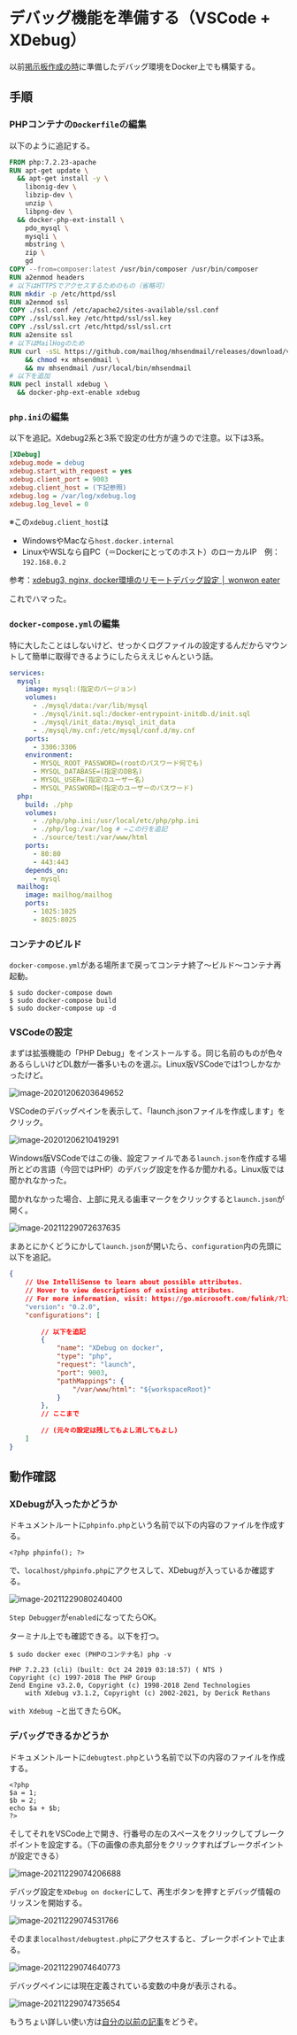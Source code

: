 # デバッグ機能を準備する（VSCode + XDebug）

以前[掲示板作成の時](../php/debug.html)に準備したデバッグ環境をDocker上でも構築する。

## 手順

### PHPコンテナの`Dockerfile`の編集

以下のように追記する。

~~~dockerfile
FROM php:7.2.23-apache
RUN apt-get update \
  && apt-get install -y \
    libonig-dev \
    libzip-dev \
    unzip \
    libpng-dev \
  && docker-php-ext-install \
    pdo_mysql \
    mysqli \
    mbstring \
    zip \
    gd
COPY --from=composer:latest /usr/bin/composer /usr/bin/composer
RUN a2enmod headers
# 以下はHTTPSでアクセスするためのもの（省略可）
RUN mkdir -p /etc/httpd/ssl
RUN a2enmod ssl
COPY ./ssl.conf /etc/apache2/sites-available/ssl.conf
COPY ./ssl/ssl.key /etc/httpd/ssl/ssl.key
COPY ./ssl/ssl.crt /etc/httpd/ssl/ssl.crt
RUN a2ensite ssl
# 以下はMailHogのため
RUN curl -sSL https://github.com/mailhog/mhsendmail/releases/download/v0.2.0/mhsendmail_linux_386 -o mhsendmail \
    && chmod +x mhsendmail \
    && mv mhsendmail /usr/local/bin/mhsendmail
# 以下を追加
RUN pecl install xdebug \
  && docker-php-ext-enable xdebug
~~~

### `php.ini`の編集

以下を追記。Xdebug2系と3系で設定の仕方が違うので注意。以下は3系。

~~~ini
[XDebug]
xdebug.mode = debug
xdebug.start_with_request = yes
xdebug.client_port = 9003
xdebug.client_host = (下記参照)
xdebug.log = /var/log/xdebug.log
xdebug.log_level = 0
~~~

※この`xdebug.client_host`は

* WindowsやMacなら`host.docker.internal`
* LinuxやWSLなら自PC（＝Dockerにとってのホスト）のローカルIP　例：`192.168.0.2`

参考：[xdebug3, nginx, docker環境のリモートデバッグ設定 │ wonwon eater](https://wonwon-eater.com/xdebug3-remote-debug/)

これでハマった。

### `docker-compose.yml`の編集

特に大したことはしないけど、せっかくログファイルの設定するんだからマウントして簡単に取得できるようにしたらええじゃんという話。

~~~yaml
services:
  mysql:
    image: mysql:(指定のバージョン)
    volumes:
      - ./mysql/data:/var/lib/mysql
      - ./mysql/init.sql:/docker-entrypoint-initdb.d/init.sql
      - ./mysql/init_data:/mysql_init_data
      - ./mysql/my.cnf:/etc/mysql/conf.d/my.cnf
    ports:
      - 3306:3306
    environment:
      - MYSQL_ROOT_PASSWORD=(rootのパスワード何でも)
      - MYSQL_DATABASE=(指定のDB名)
      - MYSQL_USER=(指定のユーザー名)
      - MYSQL_PASSWORD=(指定のユーザーのパスワード)
  php:
    build: ./php
    volumes:
      - ./php/php.ini:/usr/local/etc/php/php.ini
      - ./php/log:/var/log # ←この行を追記
      - ./source/test:/var/www/html
    ports:
      - 80:80
      - 443:443
    depends_on:
      - mysql
  mailhog:
    image: mailhog/mailhog
    ports:
      - 1025:1025
      - 8025:8025
~~~

### コンテナのビルド

`docker-compose.yml`がある場所まで戻ってコンテナ終了〜ビルド〜コンテナ再起動。

~~~shell
$ sudo docker-compose down
$ sudo docker-compose build
$ sudo docker-compose up -d
~~~

### VSCodeの設定

まずは拡張機能の「PHP Debug」をインストールする。同じ名前のものが色々あるらしいけどDL数が一番多いものを選ぶ。Linux版VSCodeでは1つしかなかったけど。

![image-20201206203649652](image/php_debug/rs-image-20201206203649652.png)

VSCodeのデバッグペインを表示して、「launch.jsonファイルを作成します」をクリック。

![image-20201206210419291](image/php_debug/rs-image-20201206210419291.png)

Windows版VSCodeではこの後、設定ファイルである`launch.json`を作成する場所とどの言語（今回ではPHP）のデバッグ設定を作るか聞かれる。Linux版では聞かれなかった。

聞かれなかった場合、上部に見える歯車マークをクリックすると`launch.json`が開く。

![image-20211229072637635](image/php_debug/image-20211229072637635.png)

まあとにかくどうにかして`launch.json`が開いたら、`configuration`内の先頭に以下を追記。

~~~json
{
    // Use IntelliSense to learn about possible attributes.
    // Hover to view descriptions of existing attributes.
    // For more information, visit: https://go.microsoft.com/fwlink/?linkid=830387
    "version": "0.2.0",
    "configurations": [
        
        // 以下を追記
        {
            "name": "XDebug on docker",
            "type": "php",
            "request": "launch",
            "port": 9003,
            "pathMappings": {
                "/var/www/html": "${workspaceRoot}"
            }
        },
        // ここまで
        
        // (元々の設定は残してもよし消してもよし)
    ]
}
~~~

## 動作確認

### XDebugが入ったかどうか

ドキュメントルートに`phpinfo.php`という名前で以下の内容のファイルを作成する。

~~~php+HTML
<?php phpinfo(); ?>
~~~

で、`localhost/phpinfo.php`にアクセスして、XDebugが入っているか確認する。

![image-20211229080240400](image/php_debug/image-20211229080240400.png)

`Step Debugger`が`enabled`になってたらOK。

ターミナル上でも確認できる。以下を打つ。

~~~shell
$ sudo docker exec (PHPのコンテナ名) php -v
~~~

~~~
PHP 7.2.23 (cli) (built: Oct 24 2019 03:18:57) ( NTS )
Copyright (c) 1997-2018 The PHP Group
Zend Engine v3.2.0, Copyright (c) 1998-2018 Zend Technologies
    with Xdebug v3.1.2, Copyright (c) 2002-2021, by Derick Rethans
~~~

`with Xdebug ~`と出てきたらOK。

### デバッグできるかどうか

ドキュメントルートに`debugtest.php`という名前で以下の内容のファイルを作成する。

~~~php+HTML
<?php
$a = 1;
$b = 2;
echo $a + $b;
?>
~~~

そしてそれをVSCode上で開き、行番号の左のスペースをクリックしてブレークポイントを設定する。（下の画像の赤丸部分をクリックすればブレークポイントが設定できる）

![image-20211229074206688](image/php_debug/image-20211229074206688.png)

デバッグ設定を`XDebug on docker`にして、再生ボタンを押すとデバッグ情報のリッスンを開始する。

![image-20211229074531766](image/php_debug/image-20211229074531766.png)

そのまま`localhost/debugtest.php`にアクセスすると、ブレークポイントで止まる。

![image-20211229074640773](image/php_debug/image-20211229074640773.png)

デバッグペインには現在定義されている変数の中身が表示される。

![image-20211229074735654](image/php_debug/image-20211229074735654.png)

もうちょい詳しい使い方は[自分の以前の記事](../php/debug.html)をどうぞ。
